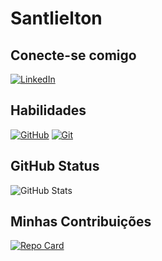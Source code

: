 # Santlielton

## Conecte-se comigo
[![LinkedIn](https://img.shields.io/badge/LinkedIn-000?style=for-the-badge&logo=linkedin&logocolor=0E76A8)](https://www.linkedin.com/in/elielton-dos-santos-092119272)
## Habilidades
[![GitHub](https://img.shields.io/badge/GitHub-ec63a1?style=for-the-badge&logo=github&logoColor=000)](https://docs.github.com/)
[![Git](https://img.shields.io/badge/Git-ec63a1?style=for-the-badge&logo=git&logoColor=000)](https://docs.github.com/)

## GitHub Status
![GitHub Stats](https://github-readme-stats.vercel.app/api?username=Santlielton&theme=transparent&bg_Color=ec63a1&border_Color=fff&show_icons=true&icon_color=fff&title_color=fff&text_color=fff&hide_title=true&hide=stars)
## Minhas Contribuições
[![Repo Card](https://github-readme-stats.vercel.app/api?username=Santlielton&repo=dio-lab-open-source&bg_color=ec63a1&border_color=fff&show_icons=true&icon_color=fff&title_color=fff&text_color=fff)](https://github.com/Santlielton/dio-lab-opn-source)
